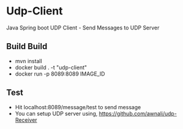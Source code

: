 # Udp-Client
Java Spring boot UDP Client - Send Messages to UDP Server
## Build Build
- mvn install
- docker build . -t "udp-client"
- docker run -p 8089:8089 IMAGE_ID
## Test
- Hit localhost:8089/message/test to send message
- You can setup UDP server using, https://github.com/awnali/udp-Receiver
